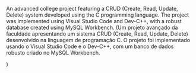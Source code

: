An advanced college project featuring a CRUD (Create, Read, Update, Delete) system developed using the C programming language. The project was implemented using Visual Studio Code and Dev-C++, with a robust database created using MySQL Workbench.
(Um projeto avançado da faculdade apresentando um sistema CRUD (Create, Read, Update, Delete) desenvolvido na linguagem de programação C. O projeto foi implementado usando o Visual Studio Code e o Dev-C++, com um banco de dados robusto criado no MySQL Workbench.





)
